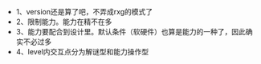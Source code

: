 - 1、version还是算了吧，不弄成rxg的模式了
- 2、限制能力。能力在精不在多
- 3、能力要配合到设计里。默认条件（软硬件）也算是能力的一种了，因此确实不必过多
- 4、level内交互点分为解谜型和能力操作型